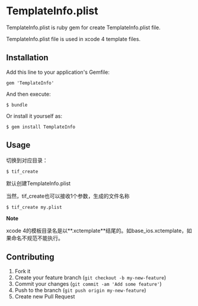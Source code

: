 # TemplateInfo.plist

TemplateInfo.plist is ruby gem for create TemplateInfo.plist file.

TemplateInfo.plist file is used in xcode 4 template files.

## Installation

Add this line to your application's Gemfile:

    gem 'TemplateInfo'

And then execute:

    $ bundle

Or install it yourself as:

    $ gem install TemplateInfo 

## Usage

切换到对应目录：

    $ tif_create
	
默认创建TemplateInfo.plist

	
当然，tif_create也可以接收1个参数，生成的文件名称

    $ tif_create my.plist
	

**Note**

xcode 4的模板目录名是以**.xctemplate**结尾的。如base_ios.xctemplate，如果命名不规范不能执行。
	
	
## Contributing

1. Fork it
2. Create your feature branch (`git checkout -b my-new-feature`)
3. Commit your changes (`git commit -am 'Add some feature'`)
4. Push to the branch (`git push origin my-new-feature`)
5. Create new Pull Request

